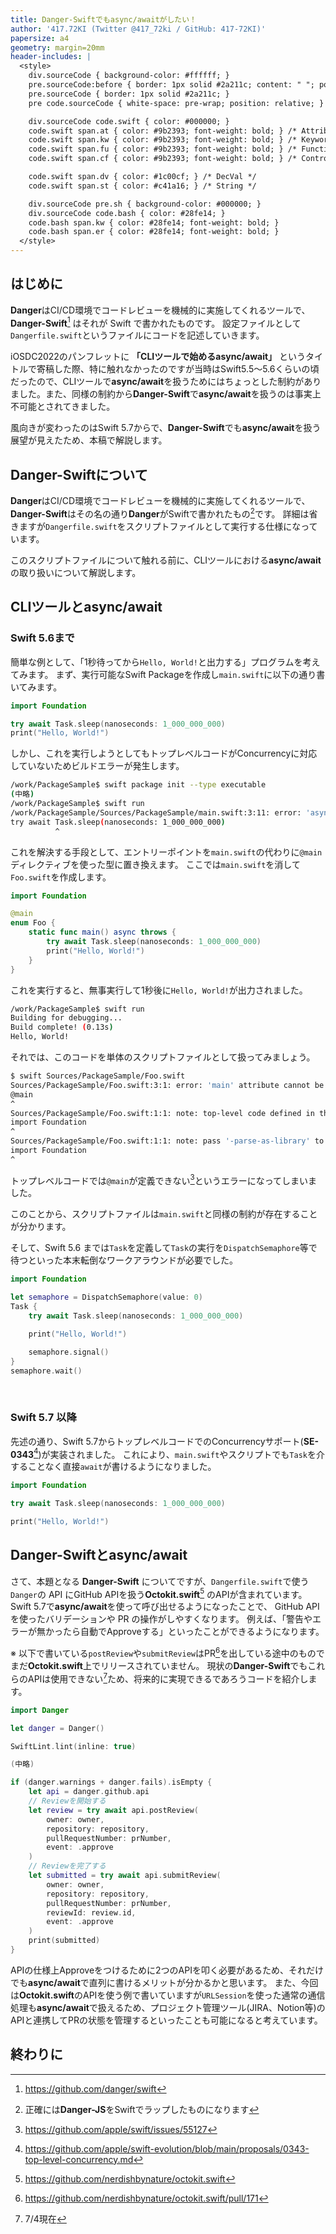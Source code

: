 ```yaml
---
title: Danger-Swiftでもasync/awaitがしたい！
author: '417.72KI (Twitter @417_72ki / GitHub: 417-72KI)'
papersize: a4
geometry: margin=20mm
header-includes: |
  <style>
    div.sourceCode { background-color: #ffffff; }
    pre.sourceCode:before { border: 1px solid #2a211c; content: " "; position: absolute; z-index: -1; }
    pre.sourceCode { border: 1px solid #2a211c; }
    pre code.sourceCode { white-space: pre-wrap; position: relative; }

    div.sourceCode code.swift { color: #000000; }
    code.swift span.at { color: #9b2393; font-weight: bold; } /* Attribute */
    code.swift span.kw { color: #9b2393; font-weight: bold; } /* Keyword */
    code.swift span.fu { color: #9b2393; font-weight: bold; } /* Function */
    code.swift span.cf { color: #9b2393; font-weight: bold; } /* ControlFlow */

    code.swift span.dv { color: #1c00cf; } /* DecVal */
    code.swift span.st { color: #c41a16; } /* String */

    div.sourceCode pre.sh { background-color: #000000; }
    div.sourceCode code.bash { color: #28fe14; }
    code.bash span.kw { color: #28fe14; font-weight: bold; }
    code.bash span.er { color: #28fe14; font-weight: bold; }
  </style>
---
```


## はじめに
**Danger**はCI/CD環境でコードレビューを機械的に実施してくれるツールで、**Danger-Swift**[^1] はそれが Swift で書かれたものです。
設定ファイルとして`Dangerfile.swift`というファイルにコードを記述していきます。

[^1]: https://github.com/danger/swift

iOSDC2022のパンフレットに **「CLIツールで始めるasync/await」** というタイトルで寄稿した際、特に触れなかったのですが当時はSwift5.5〜5.6くらいの頃だったので、CLIツールで**async/await**を扱うためにはちょっとした制約がありました。また、同様の制約から**Danger-Swift**で**async/await**を扱うのは事実上不可能とされてきました。

風向きが変わったのはSwift 5.7からで、**Danger-Swift**でも**async/await**を扱う展望が見えたため、本稿で解説します。

## **Danger-Swift**について

**Danger**はCI/CD環境でコードレビューを機械的に実施してくれるツールで、**Danger-Swift**はその名の通り**Danger**がSwiftで書かれたもの[^2]です。
詳細は省きますが`Dangerfile.swift`をスクリプトファイルとして実行する仕様になっています。

このスクリプトファイルについて触れる前に、CLIツールにおける**async/await**の取り扱いについて解説します。

[^2]: 正確には**Danger-JS**をSwiftでラップしたものになります

## CLIツールと**async/await**

### Swift 5.6まで

簡単な例として、「1秒待ってから`Hello, World!`と出力する」プログラムを考えてみます。
まず、実行可能なSwift Packageを作成し`main.swift`に以下の通り書いてみます。

```swift
import Foundation

try await Task.sleep(nanoseconds: 1_000_000_000)
print("Hello, World!")
```

しかし、これを実行しようとしてもトップレベルコードがConcurrencyに対応していないためビルドエラーが発生します。

```sh
/work/PackageSample$ swift package init --type executable
(中略)
/work/PackageSample$ swift run
/work/PackageSample/Sources/PackageSample/main.swift:3:11: error: 'async' call in a function that does not support concurrency
try await Task.sleep(nanoseconds: 1_000_000_000)
          ^
```

これを解決する手段として、エントリーポイントを`main.swift`の代わりに`@main`ディレクティブを使った型に置き換えます。
ここでは`main.swift`を消して`Foo.swift`を作成します。

```swift
import Foundation

@main
enum Foo {
    static func main() async throws {
        try await Task.sleep(nanoseconds: 1_000_000_000)
        print("Hello, World!")
    }
}
```

これを実行すると、無事実行して1秒後に`Hello, World!`が出力されました。

```sh
/work/PackageSample$ swift run
Building for debugging...
Build complete! (0.13s)
Hello, World!
```

それでは、このコードを単体のスクリプトファイルとして扱ってみましょう。

```sh
$ swift Sources/PackageSample/Foo.swift
Sources/PackageSample/Foo.swift:3:1: error: 'main' attribute cannot be used in a module that contains top-level code
@main
^
Sources/PackageSample/Foo.swift:1:1: note: top-level code defined in this source file
import Foundation
^
Sources/PackageSample/Foo.swift:1:1: note: pass '-parse-as-library' to compiler invocation if this is intentional
import Foundation
^
```

トップレベルコードでは`@main`が定義できない[^3]というエラーになってしまいました。

[^3]: https://github.com/apple/swift/issues/55127

このことから、スクリプトファイルは`main.swift`と同様の制約が存在することが分かります。

そして、Swift 5.6 までは`Task`を定義して`Task`の実行を`DispatchSemaphore`等で待つといった本末転倒なワークアラウンドが必要でした。

```swift
import Foundation

let semaphore = DispatchSemaphore(value: 0)
Task {
    try await Task.sleep(nanoseconds: 1_000_000_000)

    print("Hello, World!")

    semaphore.signal()
}
semaphore.wait()
```

<br>

### Swift 5.7 以降
先述の通り、Swift 5.7からトップレベルコードでのConcurrencyサポート(**SE-0343**[^4])が実装されました。
これにより、`main.swift`やスクリプトでも`Task`を介することなく直接`await`が書けるようになりました。

[^4]: https://github.com/apple/swift-evolution/blob/main/proposals/0343-top-level-concurrency.md


```swift
import Foundation

try await Task.sleep(nanoseconds: 1_000_000_000)

print("Hello, World!")
```

## **Danger-Swift**と**async/await**
さて、本題となる **Danger-Swift** についてですが、`Dangerfile.swift`で使う`Danger`の API にGitHub APIを扱う**Octokit.swift**[^5] のAPIが含まれています。
Swift 5.7で**async/await**を使って呼び出せるようになったことで、 GitHub API を使ったバリデーションや PR の操作がしやすくなります。
例えば、「警告やエラーが無かったら自動でApproveする」といったことができるようになります。

[^5]: https://github.com/nerdishbynature/octokit.swift

※ 以下で書いている`postReview`や`submitReview`はPR[^6]を出している途中のものでまだ**Octokit.swift**上でリリースされていません。
現状の**Danger-Swift**でもこれらのAPIは使用できない[^7]ため、将来的に実現できるであろうコードを紹介します。

[^6]: https://github.com/nerdishbynature/octokit.swift/pull/171
[^7]: 7/4現在

```swift
import Danger

let danger = Danger()

SwiftLint.lint(inline: true)

(中略)

if (danger.warnings + danger.fails).isEmpty {
    let api = danger.github.api
    // Reviewを開始する
    let review = try await api.postReview(
        owner: owner, 
        repository: repository, 
        pullRequestNumber: prNumber, 
        event: .approve
    )
    // Reviewを完了する
    let submitted = try await api.submitReview(
        owner: owner,
        repository: repository,
        pullRequestNumber: prNumber,
        reviewId: review.id,
        event: .approve
    )
    print(submitted)
}
```

APIの仕様上Approveをつけるために2つのAPIを叩く必要があるため、それだけでも**async/await**で直列に書けるメリットが分かるかと思います。
また、今回は**Octokit.swift**のAPIを使う例で書いていますが`URLSession`を使った通常の通信処理も**async/await**で扱えるため、プロジェクト管理ツール(JIRA、Notion等)のAPIと連携してPRの状態を管理するといったことも可能になると考えています。

## 終わりに
